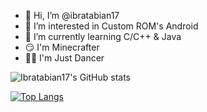 - 👋 Hi, I’m @ibratabian17
- 👀 I’m interested in Custom ROM's Android
- 🌱 I’m currently learning C/C++ & Java
- 😏 I'm Minecrafter
- 👩‍💻 I'm Just Dancer

![Ibratabian17's GitHub stats](https://github-readme-stats.vercel.app/api?username=ibratabian17&theme=github_dark&show_icons=true&count_private=true)

[![Top Langs](https://github-readme-stats.vercel.app/api/top-langs/?username=ibratabian17)](https://github.com/anuraghazra/github-readme-stats)

